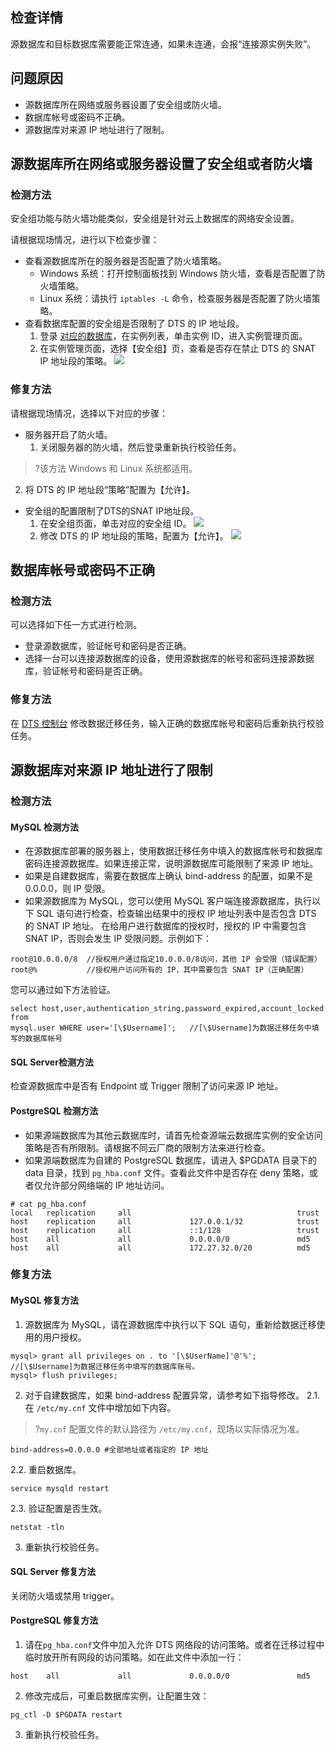 
## 检查详情
源数据库和目标数据库需要能正常连通，如果未连通，会报“连接源实例失败”。

## 问题原因
- 源数据库所在网络或服务器设置了安全组或防火墙。
- 数据库帐号或密码不正确。
- 源数据库对来源 IP 地址进行了限制。

## 源数据库所在网络或服务器设置了安全组或者防火墙
### 检测方法
安全组功能与防火墙功能类似，安全组是针对云上数据库的网络安全设置。

请根据现场情况，进行以下检查步骤：
- 查看源数据库所在的服务器是否配置了防火墙策略。
  - Windows 系统：打开控制面板找到 Windows 防火墙，查看是否配置了防火墙策略。
  - Linux 系统：请执行 `iptables -L` 命令，检查服务器是否配置了防火墙策略。
- 查看数据库配置的安全组是否限制了 DTS 的 IP 地址段。
  1. 登录 [对应的数据库](https://console.cloud.tencent.com/cdb)，在实例列表，单击实例 ID，进入实例管理页面。
  2. 在实例管理页面，选择【安全组】页，查看是否存在禁止 DTS 的 SNAT IP 地址段的策略。
![](https://main.qcloudimg.com/raw/9ca243d120eba0f8014e8019ffc31fba.png)

### 修复方法
请根据现场情况，选择以下对应的步骤：
- 服务器开启了防火墙。
  1. 关闭服务器的防火墙，然后登录重新执行校验任务。
>?该方法 Windows 和 Linux 系统都适用。
  2. 将 DTS 的 IP 地址段“策略”配置为【允许】。
- 安全组的配置限制了DTS的SNAT IP地址段。  
    1. 在安全组页面，单击对应的安全组 ID。
![](https://main.qcloudimg.com/raw/07bb026fca51a1356df8138349e3c7c9.png)
    2. 修改 DTS 的 IP 地址段的策略，配置为【允许】。
![](https://main.qcloudimg.com/raw/55c84b84e8eea7b8a116ecc2ff1754ea.png)

## 数据库帐号或密码不正确
### 检测方法
可以选择如下任一方式进行检测。
- 登录源数据库，验证帐号和密码是否正确。
- 选择一台可以连接源数据库的设备，使用源数据库的帐号和密码连接源数据库，验证帐号和密码是否正确。

### 修复方法
在 [DTS 控制台](https://console.cloud.tencent.com/dts/migration) 修改数据迁移任务，输入正确的数据库帐号和密码后重新执行校验任务。

## 源数据库对来源 IP  地址进行了限制 
### 检测方法

#### MySQL 检测方法

- 在源数据库部署的服务器上，使用数据迁移任务中填入的数据库帐号和数据库密码连接源数据库。如果连接正常，说明源数据库可能限制了来源 IP 地址。
- 如果是自建数据库，需要在数据库上确认 bind-address 的配置，如果不是0.0.0.0，则 IP 受限。
- 如果源数据库为 MySQL，您可以使用 MySQL 客户端连接源数据库，执行以下 SQL 语句进行检查，检查输出结果中的授权 IP 地址列表中是否包含 DTS 的 SNAT IP 地址。
在给用户进行数据库的授权时，授权的 IP 中需要包含 SNAT IP，否则会发生 IP 受限问题。示例如下：
```
root@10.0.0.0/8  //授权用户通过指定10.0.0.0/8访问，其他 IP 会受限（错误配置）
root@%           //授权用户访问所有的 IP，其中需要包含 SNAT IP（正确配置）
```
您可以通过如下方法验证。
```
select host,user,authentication_string,password_expired,account_locked from
mysql.user WHERE user='[\$Username]';   //[\$Username]为数据迁移任务中填写的数据库帐号
```
#### SQL Server检测方法

检查源数据库中是否有 Endpoint 或 Trigger 限制了访问来源 IP 地址。

#### PostgreSQL 检测方法

- 如果源端数据库为其他云数据库时，请首先检查源端云数据库实例的安全访问策略是否有所限制。请根据不同云厂商的限制方法来进行检查。
- 如果源端数据库为自建的 PostgreSQL 数据库，请进入 $PGDATA 目录下的 data 目录，找到 `pg_hba.conf` 文件。查看此文件中是否存在 deny 策略，或者仅允许部分网络端的 IP 地址访问。

```
# cat pg_hba.conf
local   replication     all                                     trust
host    replication     all             127.0.0.1/32            trust
host    replication     all             ::1/128                 trust
host    all             all             0.0.0.0/0               md5
host    all             all             172.27.32.0/20          md5
```

### 修复方法

#### MySQL 修复方法
1. 源数据库为 MySQL，请在源数据库中执行以下 SQL 语句，重新给数据迁移使用的用户授权。
```
mysql> grant all privileges on . to '[\$UserName]'@'%';  //[\$Username]为数据迁移任务中填写的数据库账号。
mysql> flush privileges;
```
2. 对于自建数据库，如果 bind-address 配置异常，请参考如下指导修改。
   2.1. 在 `/etc/my.cnf` 文件中增加如下内容。
>?`my.cnf` 配置文件的默认路径为 `/etc/my.cnf`，现场以实际情况为准。
```
bind-address=0.0.0.0 #全部地址或者指定的 IP 地址
```
   2.2. 重启数据库。
```
service mysqld restart
```
   2.3. 验证配置是否生效。
```
netstat -tln
```
3. 重新执行校验任务。

#### SQL Server 修复方法

关闭防火墙或禁用 trigger。

####  PostgreSQL 修复方法

1. 请在`pg_hba.conf`文件中加入允许 DTS 网络段的访问策略。或者在迁移过程中临时放开所有网段的访问策略。如在此文件中添加一行：

```
host    all             all             0.0.0.0/0               md5
```

2. 修改完成后，可重启数据库实例，让配置生效：

```
pg_ctl -D $PGDATA restart
```

3. 重新执行校验任务。